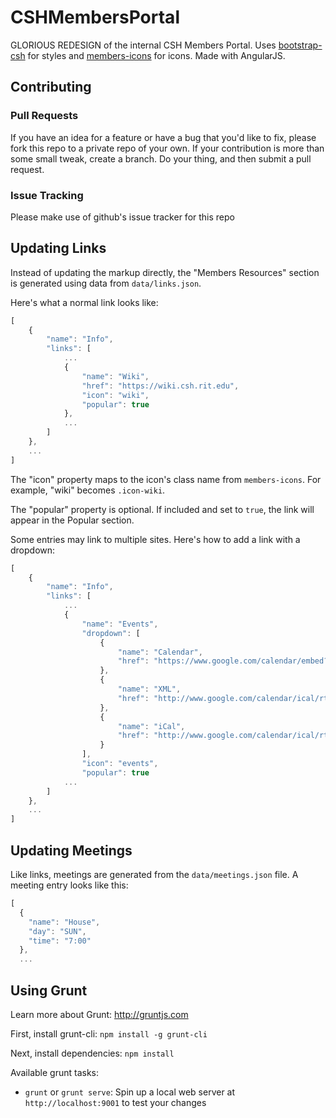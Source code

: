 CSHMembersPortal
================

GLORIOUS REDESIGN of the internal CSH Members Portal. Uses [bootstrap-csh](https://github.com/bencentra/bootstrap-csh) for styles and [members-icons](https://github.com/bencentra/members-icons) for icons. Made with AngularJS.

Contributing
------------

### Pull Requests
If you have an idea for a feature or have a bug that you'd like to fix, please fork this repo to a private repo of your own. If your contribution is more than some small tweak, create a branch. Do your thing, and then submit a pull request.

### Issue Tracking
Please make use of github's issue tracker for this repo

Updating Links
--------------

Instead of updating the markup directly, the "Members Resources" section is generated using data from `data/links.json`.

Here's what a normal link looks like:

```javascript
[
  	{ 
    	"name": "Info",
    	"links": [
    		...
        	{
        		"name": "Wiki",
        		"href": "https://wiki.csh.rit.edu",
        		"icon": "wiki",
        		"popular": true
        	},
        	...
    	]
  	},
  	...
]
```

The "icon" property maps to the icon's class name from `members-icons`. For example, "wiki" becomes `.icon-wiki`.

The "popular" property is optional. If included and set to `true`, the link will appear in the Popular section.

Some entries may link to multiple sites. Here's how to add a link with a dropdown:

```javascript
[
  	{ 
    	"name": "Info",
    	"links": [
    		...
        	{ 
		        "name": "Events",
		        "dropdown": [
		            {
		            	"name": "Calendar",
		            	"href": "https://www.google.com/calendar/embed?src=rti648k5hv7j3ae3a3rum8potk%40group.calendar.google.com&ctz=America/New_York"
		          	},
		          	{
		            	"name": "XML",
		            	"href": "http://www.google.com/calendar/ical/rti648k5hv7j3ae3a3rum8potk%40group.calendar.google.com/public/basic"
		          	},
		          	{
		            	"name": "iCal",
		            	"href": "http://www.google.com/calendar/ical/rti648k5hv7j3ae3a3rum8potk%40group.calendar.google.com/public/basic.ics"
		          	}
		        ],
		        "icon": "events",
		        "popular": true
        	...
    	]
  	},
  	...
]
```

Updating Meetings
-----------------

Like links, meetings are generated from the `data/meetings.json` file. A meeting entry looks like this:

```javascript
[
  { 
    "name": "House", 
    "day": "SUN", 
    "time": "7:00" 
  },
  ...
```

Using Grunt
-----------

Learn more about Grunt: http://gruntjs.com

First, install grunt-cli: `npm install -g grunt-cli`

Next, install dependencies: `npm install`

Available grunt tasks:
* `grunt` or `grunt serve`: Spin up a local web server at `http://localhost:9001` to test your changes
